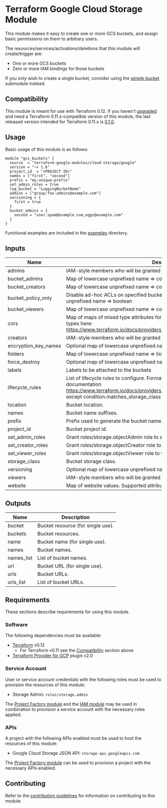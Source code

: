 # Terraform Google Cloud Storage Module

This module makes it easy to create one or more GCS buckets, and assign basic permissions on them to arbitrary users.

The resources/services/activations/deletions that this module will create/trigger are:

- One or more GCS buckets
- Zero or more IAM bindings for those buckets

If you only wish to create a single bucket, consider using the
[simple bucket](modules/simple_bucket) submodule instead.

## Compatibility

 This module is meant for use with Terraform 0.12. If you haven't [upgraded](https://www.terraform.io/upgrade-guides/0-12.html)
  and need a Terraform 0.11.x-compatible version of this module, the last released version intended for
  Terraform 0.11.x is [0.1.0](https://registry.terraform.io/modules/terraform-google-modules/cloud-storage/google/0.1.0).

## Usage

Basic usage of this module is as follows:

```hcl
module "gcs_buckets" {
  source  = "terraform-google-modules/cloud-storage/google"
  version = "~> 1.6"
  project_id  = "<PROJECT ID>"
  names = ["first", "second"]
  prefix = "my-unique-prefix"
  set_admin_roles = true
  log_bucket = "LoggingBucketName"
  admins = ["group:foo-admins@example.com"]
  versioning = {
    first = true
  }
  bucket_admins = {
    second = "user:spam@example.com,eggs@example.com"
  }
}
```

Functional examples are included in the
[examples](./examples/) directory.

<!-- BEGINNING OF PRE-COMMIT-TERRAFORM DOCS HOOK -->
## Inputs

| Name | Description | Type | Default | Required |
|------|-------------|:----:|:-----:|:-----:|
| admins | IAM-style members who will be granted roles/storage.objectAdmin on all buckets. | list(string) | `<list>` | no |
| bucket\_admins | Map of lowercase unprefixed name => comma-delimited IAM-style bucket admins. | map | `<map>` | no |
| bucket\_creators | Map of lowercase unprefixed name => comma-delimited IAM-style bucket creators. | map | `<map>` | no |
| bucket\_policy\_only | Disable ad-hoc ACLs on specified buckets. Defaults to true. Map of lowercase unprefixed name => boolean | map | `<map>` | no |
| bucket\_viewers | Map of lowercase unprefixed name => comma-delimited IAM-style bucket viewers. | map | `<map>` | no |
| cors | Map of maps of mixed type attributes for CORS values. See appropriate attribute types here: https://www.terraform.io/docs/providers/google/r/storage_bucket.html#cors | any | `<map>` | no |
| creators | IAM-style members who will be granted roles/storage.objectCreators on all buckets. | list(string) | `<list>` | no |
| encryption\_key\_names | Optional map of lowercase unprefixed name => string, empty strings are ignored. | map | `<map>` | no |
| folders | Map of lowercase unprefixed name => list of top level folder objects. | map | `<map>` | no |
| force\_destroy | Optional map of lowercase unprefixed name => boolean, defaults to false. | map | `<map>` | no |
| labels | Labels to be attached to the buckets | map | `<map>` | no |
| lifecycle\_rules | List of lifecycle rules to configure. Format is the same as described in provider documentation https://www.terraform.io/docs/providers/google/r/storage_bucket.html#lifecycle_rule except condition.matches_storage_class should be a comma delimited string. | object | `<list>` | no |
| location | Bucket location. | string | `"EU"` | no |
| names | Bucket name suffixes. | list(string) | n/a | yes |
| prefix | Prefix used to generate the bucket name. | string | n/a | yes |
| project\_id | Bucket project id. | string | n/a | yes |
| set\_admin\_roles | Grant roles/storage.objectAdmin role to admins and bucket_admins. | bool | `"false"` | no |
| set\_creator\_roles | Grant roles/storage.objectCreator role to creators and bucket_creators. | bool | `"false"` | no |
| set\_viewer\_roles | Grant roles/storage.objectViewer role to viewers and bucket_viewers. | bool | `"false"` | no |
| storage\_class | Bucket storage class. | string | `"MULTI_REGIONAL"` | no |
| versioning | Optional map of lowercase unprefixed name => boolean, defaults to false. | map | `<map>` | no |
| viewers | IAM-style members who will be granted roles/storage.objectViewer on all buckets. | list(string) | `<list>` | no |
| website | Map of website values. Supported attributes: main_page_suffix, not_found_page | any | `<map>` | no |

## Outputs

| Name | Description |
|------|-------------|
| bucket | Bucket resource (for single use). |
| buckets | Bucket resources. |
| name | Bucket name (for single use). |
| names | Bucket names. |
| names\_list | List of bucket names. |
| url | Bucket URL (for single use). |
| urls | Bucket URLs. |
| urls\_list | List of bucket URLs. |

<!-- END OF PRE-COMMIT-TERRAFORM DOCS HOOK -->

## Requirements

These sections describe requirements for using this module.

### Software

The following dependencies must be available:

- [Terraform][terraform] v0.12
  - For Terraform v0.11 see the [Compatibility](#compatibility) section above
- [Terraform Provider for GCP][terraform-provider-gcp] plugin v2.0

### Service Account

User or service account credentials with the following roles must be used to provision the resources of this module:

- Storage Admin: `roles/storage.admin`

The [Project Factory module][project-factory-module] and the
[IAM module][iam-module] may be used in combination to provision a
service account with the necessary roles applied.

### APIs

A project with the following APIs enabled must be used to host the
resources of this module:

- Google Cloud Storage JSON API: `storage-api.googleapis.com`

The [Project Factory module][project-factory-module] can be used to
provision a project with the necessary APIs enabled.

## Contributing

Refer to the [contribution guidelines](./CONTRIBUTING.md) for
information on contributing to this module.

[iam-module]: https://registry.terraform.io/modules/terraform-google-modules/iam/google
[project-factory-module]: https://registry.terraform.io/modules/terraform-google-modules/project-factory/google
[terraform-provider-gcp]: https://www.terraform.io/docs/providers/google/index.html
[terraform]: https://www.terraform.io/downloads.html
